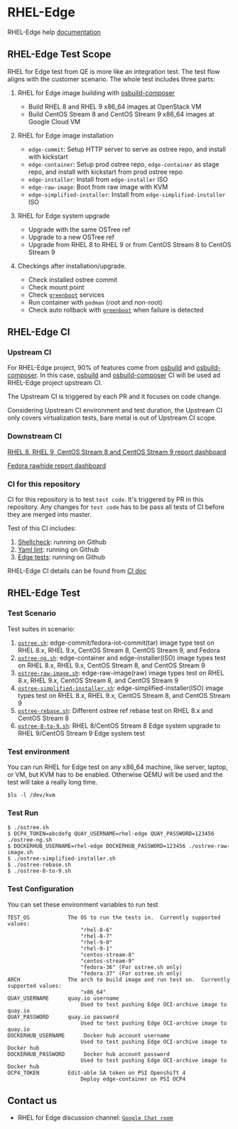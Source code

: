 # RHEL-Edge

RHEL-Edge help [documentation](HELP.md)

## RHEL-Edge Test Scope

RHEL for Edge test from QE is more like an integration test. The test flow aligns with the customer scenario. The whole test includes three parts:

1. RHEL for Edge image building with [osbuild-composer](https://github.com/osbuild/osbuild-composer.git)

    - Build RHEL 8 and RHEL 9 x86_64 images at OpenStack VM
    - Build CentOS Stream 8 and CentOS Stream 9 x86_64 images at Google Cloud VM

2. RHEL for Edge image installation

    - `edge-commit`: Setup HTTP server to serve as ostree repo, and install with kickstart
    - `edge-container`: Setup prod ostree repo, `edge-container` as stage repo, and install with kickstart from prod ostree repo
    - `edge-installer`: Install from `edge-installer` ISO
    - `edge-raw-image`: Boot from raw image with KVM
    - `edge-simplified-installer`: Install from `edge-simplified-installer` ISO

3. RHEL for Edge system upgrade

    - Upgrade with the same OSTree ref
    - Upgrade to a new OSTree ref
    - Upgrade from RHEL 8 to RHEL 9 or from CentOS Stream 8 to CentOS Stream 9

3. Checkings after installation/upgrade.

    - Check installed ostree commit
    - Check mount point
    - Check [`greenboot`](https://github.com/fedora-iot/greenboot.git) services
    - Run container with `podman` (root and non-root)
    - Check auto rollback with [`greenboot`](https://github.com/fedora-iot/greenboot.git) when failure is detected

## RHEL-Edge CI

### Upstream CI

For RHEL-Edge project, 90% of features come from [osbuild](https://github.com/osbuild/osbuild.git) and [osbuild-composer](https://github.com/osbuild/osbuild-composer.git). In this case, [osbuild](https://github.com/osbuild/osbuild.git) and [osbuild-composer](https://github.com/osbuild/osbuild-composer.git) CI will be used ad RHEL-Edge project upstream CI.

The Upstream CI is triggered by each PR and it focuses on code change.

Considering Upstream CI environment and test duration, the Upstream CI only covers virtualization tests, bare metal is out of Upstream CI scope.

### Downstream CI

[RHEL 8, RHEL 9, CentOS Stream 8 and CentOS Stream 9 report dashboard](https://github.com/virt-s1/rhel-edge/projects/1)

[Fedora rawhide report dashboard](https://github.com/virt-s1/rhel-edge/projects/2)

### CI for this repository

CI for this repository is to test `test code`. It's triggered by PR in this repository. Any changes for `test code` has to be pass all tests of CI before they are merged into master.

Test of this CI includes:

1. [Shellcheck](https://www.shellcheck.net/): running on Github
2. [Yaml lint](https://yamllint.readthedocs.io/en/stable/): running on Github
3. [Edge tests](https://github.com/virt-s1/rhel-edge/blob/main/CI.md#rhel-for-edge-ci): running on Github

RHEL-Edge CI details can be found from [CI doc](CI.md)

## RHEL-Edge Test

### Test Scenario

Test suites in scenario:

1. [`ostree.sh`](ostree.sh): edge-commit/fedora-iot-commit(tar) image type test on RHEL 8.x, RHEL 9.x, CentOS Stream 8,  CentOS Stream 9, and Fedora
2. [`ostree-ng.sh`](ostree-ng.sh): edge-container and edge-installer(ISO) image types test on RHEL 8.x, RHEL 9.x, CentOS Stream 8, and CentOS Stream 9
3. [`ostree-raw-image.sh`](ostree-raw-image.sh): edge-raw-image(raw) image types test on RHEL 8.x, RHEL 9.x, CentOS Stream 8, and CentOS Stream 9
4. [`ostree-simplified-installer.sh`](ostree-simplified-installer.sh): edge-simplified-installer(ISO) image types test on RHEL 8.x, RHEL 9.x, CentOS Stream 8, and CentOS Stream 9
5. [`ostree-rebase.sh`](ostree-rebase.sh): Different ostree ref rebase test on RHEL 8.x and CentOS Stream 8
6. [`ostree-8-to-9.sh`](ostree-8-to-9.sh): RHEL 8/CentOS Stream 8 Edge system upgrade to RHEL 9/CentOS Stream 9 Edge system test

### Test environment

You can run RHEL for Edge test on any x86_64 machine, like server, laptop, or VM, but KVM has to be enabled. Otherwise QEMU will be used and the test will take a really long time.

    $ls -l /dev/kvm

### Test Run

    $ ./ostree.sh
    $ OCP4_TOKEN=abcdefg QUAY_USERNAME=rhel-edge QUAY_PASSWORD=123456 ./ostree-ng.sh
    $ DOCKERHUB_USERNAME=rhel-edge DOCKERHUB_PASSWORD=123456 ./ostree-raw-image.sh
    $ ./ostree-simplified-installer.sh
    $ ./ostree-rebase.sh
    $ ./ostree-8-to-9.sh

### Test Configuration

You can set these environment variables to run test

    TEST_OS            The OS to run the tests in.  Currently supported values:
                           "rhel-8-6"
                           "rhel-8-7"
                           "rhel-9-0"
                           "rhel-9-1"
                           "centos-stream-8"
                           "centos-stream-9"
                           "fedora-36" (For ostree.sh only)
                           "fedora-37" (For ostree.sh only)
    ARCH               The arch to build image and run test on.  Currently supported values:
                           "x86_64"
    QUAY_USERNAME      quay.io username
                           Used to test pushing Edge OCI-archive image to quay.io
    QUAY_PASSWORD      quay.io password
                           Used to test pushing Edge OCI-archive image to quay.io
    DOCKERHUB_USERNAME      Docker hub account username
                           Used to test pushing Edge OCI-archive image to Docker hub
    DOCKERHUB_PASSWORD      Docker hub account password
                           Used to test pushing Edge OCI-archive image to Docker hub
    OCP4_TOKEN         Edit-able SA token on PSI Openshift 4
                           Deploy edge-container on PSI OCP4

## Contact us

- RHEL for Edge discussion channel: [`Google Chat room`](https://mail.google.com/chat/u/0/#chat/space/AAAAlhJ-myk)
